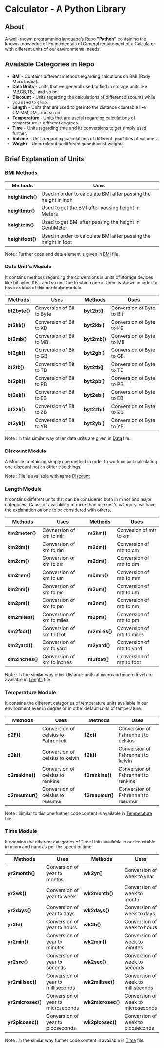 # Calculator - A Python Library

## About 

A well-known programming language's Repo **"Python"** containing the known knowledge of Fundamentals of General requirement of a Calculator with different units of our environmental needs.

## Available Categories in Repo

- **BMI** - Contains different methods regarding calcutions on BMI [Body Mass Index].
- **Data Units** - Units that we generall used to find in storage units like MB,GB,TB,.. and so on.
- **Discount** - Units regarding the calculations of different discounts while you used to shop.
- **Length** - Units that are used to get into the distance countable like CM,MM,DM,..and so on.
- **Temperature** - Units that are useful regarding calculations of temperature in different degrees.
- **Time** - Units regarding time and its conversions to get simply used further.
- **Volume** - Units regarding calculations of different quantities of volumes.
- **Weight** - Units related to different quantities of weights.

## Brief Explanation of Units

### BMI Methods

| **Methods** | **Uses** |
| ----------- | -------- |
| **heightinch()** | Used in order to calculate BMI after passing the height in inch |
| **heightmtr()** | Used to get the BMI after passing height in Meters |
| **heightcm()** | Used to get BMI after passing the height in CentiMeter |
| **heightfoot()** | Used in order to calculate BMI after passing the height in foot |

Note : Further code and data element is given in [BMI](https://github.com/ackwolver335/Calculator/blob/main/BMI.py) file.

### Data Unit's Module

It contains methods regarding the conversions in units of storage devices like bit,bytes,KB,.. and so on. Due to which one of them is shown in order to have an idea of this particular module.

| **Methods** | **Uses** | **Methods** | **Uses** |
| ----------- | -------- | ----------- | -------- |
| **bt2byte()** | Conversion of Bit to Byte | **byt2bt()** | Conversion of Byte to Bit |
| **bt2kb()** | Conversion of Bit to KB | **byt2kb()** | Conversion of Byte to KB |
| **bt2mb()** | Conversion of Bit to MB | **byt2mb()** | Conversion of Byte to MB |
| **bt2gb()** | Conversion of Bit to GB | **byt2gb()** | Conversion of Byte to GB |
| **bt2tb()** | Conversion of Bit to TB | **byt2tb()** | Conversion of Byte to TB |
| **bt2pb()** | Conversion of Bit to PB | **byt2pb()** | Conversion of Byte to PB |
| **bt2eb()** | Conversion of Bit to EB | **byt2eb()** | Conversion of Byte to EB |
| **bt2zb()** | Conversion of Bit to ZB | **byt2zb()** | Conversion of Byte to ZB |
| **bt2yb()** | Conversion of Bit to YB | **byt2yb()** | Conversion of Byte to YB |

Note : In this similar way other data units are given in [Data](https://github.com/ackwolver335/Calculator/blob/main/Data.py) file.

### Discount Module

A Module containing simply one method in order to work on just calculating one discount not on other else things.

Note : File is available with name [Discount](https://github.com/ackwolver335/Calculator/blob/main/Discount.py)

### Length Module

It contains different units that can be considered both in minor and major categories. Cause of availability of more than one unit's category, we have the explanation on one to be considered with others.

| **Methods** | **Uses** | **Methods** | **Uses** |
| ----------- | -------- | ----------- | -------- |
| **km2meter()** | Covnersion of km to mtr | **m2km()** | Convesion of mtr to km |
| **km2dm()** | Conversion of km to dm | **m2cm()** | Conversion of mtr to cm |
| **km2cm()** | Conversion of km to cm | **m2dm()** | Conversion of mtr to dm |
| **km2mm()** | Conversion of km to um | **m2mm()** | Conversion of mtr to mm |
| **km2nm()** | Conversion of km to nm | **m2um()** | Conversion of mtr to um |
| **km2pm()** | Conversion of km to pm | **m2nm()** | Conversion of mtr to nm |
| **km2miles()** | Conversion of km to miles | **m2pm()** | Conversion of mtr to pm |
| **km2foot()** | Conversion of km to foot | **m2miles()** | Conversion of mtr to miles |
| **km2yard()** | Conversion of km to yard | **m2yard()** | Conversion of mtr to yard |
| **km2inches()** | Conversion of km to inches | **m2foot()** | Conversion of mtr to foot |

Note : In the similar way other distance units at micro and macro level are available in [Length](https://github.com/ackwolver335/Calculator/blob/main/Length.py) file.

### Temperature Module

It contains the different categories of temperature units available in our environment even in degree or in other default units of temperature.

| **Methods** | **Uses** | **Methods** | **Uses** |
| ----------- | -------- | ----------- | -------- |
| **c2F()** | Conversion of celsius to Fahrenheit | **f2c()** | Conversion of Fahrenheit to celsius |
| **c2k()** | Conversion of celsius to kelvin | **f2k()** | Conversion of Fahrenheit to kelvin |
| **c2rankine()** | Conversion of celsius to rankine | **f2rankine()** | Conversion of Fahrenheit to rankine |
| **c2reaumur()** | Conversion of celsius to reaumur | **f2reaumur()** | Conversion of Fahrenheit to reaumur |

Note : Similar to this one further code content is available in [Temperature](https://github.com/ackwolver335/Calculator/blob/main/Temperature.py) file.

### Time Module

It contains the different categories of Time Units available in our countable in micro and nano as per the speed of time.

| **Methods** | **Uses** | **Methods** | **Uses** |
| ----------- | -------- | ----------- | -------- |
| **yr2month()** | Conversion of year to months | **wk2yr()** | Conversion of week to year |
| **yr2wk()** | Conversion of year to week | **wk2month()** | Conversion of week to month |
| **yr2days()** | Conversion of year to days | **wk2days()** | Conversion of week to days |
| **yr2h()** | Conversion of year to hours | **wk2h()** | Conversion of week to hours |
| **yr2min()** | Conversion of year to minutes | **wk2min()** | Conversion of week to minutes |
| **yr2sec()** | Conversion of year to seconds | **wk2sec()** | Conversion of week to seconds |
| **yr2millsec()** | Conversion of year to milliseconds | **wk2millsec()** | Conversion of week to milliseconds |
| **yr2microsec()** | Conversion of year to microseconds | **wk2microsec()** | Conversion of week to microseconds |
| **yr2picosec()** | Conversion of year to picoseconds | **wk2picosec()** | Conversion of week to picoseconds |

Note : In the similar way further code content in available in [Time](https://github.com/ackwolver335/Calculator/blob/main/Time.py) file.